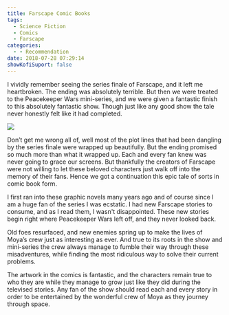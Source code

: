 ```yaml
---
title: Farscape Comic Books
tags:
  - Science Fiction
  - Comics
  - Farscape
categories:
  - - Recommendation
date: 2018-07-28 07:29:14
showKofiSuport: false
---
```


I vividly remember seeing the series finale of Farscape, and it left me heartbroken.  The ending was absolutely terrible.  But then we were treated to the Peacekeeper Wars mini-series, and we were given a fantastic finish to this absolutely fantastic show.  Though just like any good show the tale never honestly felt like it had completed.<!-- more --><div class="embedded-image-right">![](./farscape-comic-books.jpeg)</div>

Don’t get me wrong all of, well most of the plot lines that had been dangling by the series finale were wrapped up beautifully.  But the ending promised so much more than what it wrapped up.  Each and every fan knew was never going to grace our screens.  But thankfully the creators of Farscape were not willing to let these beloved characters just walk off into the memory of their fans.  Hence we got a continuation this epic tale of sorts in comic book form.

I first ran into these graphic novels many years ago and of course since I am a huge fan of the series I was ecstatic.  I had new Farscape stories to consume, and as I read them, I wasn't disappointed.  These new stories begin right where Peacekeeper Wars left off, and they never looked back.  

Old foes resurfaced, and new enemies spring up to make the lives of Moya’s crew just as interesting as ever.  And true to its roots in the show and mini-series the crew always manage to fumble their way through these misadventures, while finding the most ridiculous way to solve their current problems.

The artwork in the comics is fantastic, and the characters remain true to who they are while they manage to grow just like they did during the televised stories.  Any fan of the show should read each and every story in order to be entertained by the wonderful crew of Moya as they journey through space.